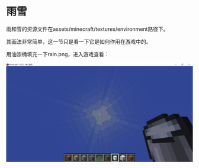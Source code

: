 # 雨雪

雨和雪的资源文件在assets/minecraft/textures/environment路径下。

其画法非常简单，这一节只是看一下它是如何作用在游戏中的。

用油漆桶填充一下rain.png，进入游戏查看：

![image-20200725092954700](rain-and-snow.assets/image-20200725092954700.png)